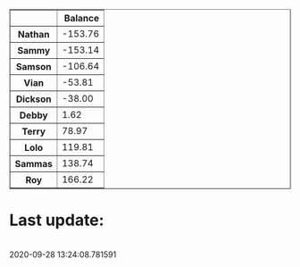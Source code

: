 <table border="1" class="dataframe">
  <thead>
    <tr style="text-align: right;">
      <th></th>
      <th>Balance</th>
    </tr>
  </thead>
  <tbody>
    <tr>
      <th>Nathan</th>
      <td>-153.76</td>
    </tr>
    <tr>
      <th>Sammy</th>
      <td>-153.14</td>
    </tr>
    <tr>
      <th>Samson</th>
      <td>-106.64</td>
    </tr>
    <tr>
      <th>Vian</th>
      <td>-53.81</td>
    </tr>
    <tr>
      <th>Dickson</th>
      <td>-38.00</td>
    </tr>
    <tr>
      <th>Debby</th>
      <td>1.62</td>
    </tr>
    <tr>
      <th>Terry</th>
      <td>78.97</td>
    </tr>
    <tr>
      <th>Lolo</th>
      <td>119.81</td>
    </tr>
    <tr>
      <th>Sammas</th>
      <td>138.74</td>
    </tr>
    <tr>
      <th>Roy</th>
      <td>166.22</td>
    </tr>
  </tbody>
</table><H1>Last update:</h1><br>2020-09-28 13:24:08.781591